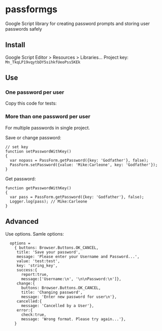 # passformgs
Google Script library for creating password prompts and storing user passwords safely

## Install
Google Script Editor > Resources > Libraries...
Project key: 
`Mn_TkqLP19vqytbDY5sihkfUeoPss5KEk`

## Use
### One password per user

Copy this code for tests:





### More than one password per user

For multiple passwords in single project.

Save or change password:

    // set key
    function setPasswordWithKey()
    {
      var nopass = PassForm.getPassword({key: 'Godfather'}, false);
      PassForm.setPassword({value: 'Mike:Carleone', key: 'Godfather'});   
    }

Get password:

    function getPasswordWithKey()
    {  
      var pass = PassForm.getPassword({key: 'Godfather'}, false);  
      Logger.log(pass); // Mike:Carleone  
    }


## Advanced
Use options. Samle options:

      options = 
        { buttons: Browser.Buttons.OK_CANCEL, 
         title: 'Save your password', 
         message: 'Please enter your Username and Password...',
         value: 'test:test',
         key: 'string_key',
         success:{
           report:true, 
           message:['Username:\n', '\n\nPassword:\n']}, 
         change:{
           buttons: Browser.Buttons.OK_CANCEL, 
           title: 'Changing password', 
           message: 'Enter new password for user\n'}, 
         cancelled:{
           message: 'Cancelled by a User'}, 
         error:{
           check:true, 
           message: 'Wrong format. Please try again...'}, 
        }
    
        

<!--stackedit_data:
eyJoaXN0b3J5IjpbLTE0MTcwOTE5ODcsMTQ2MzU3MTI5NV19
-->
